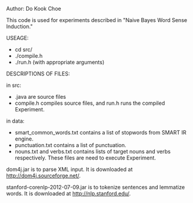 Author: Do Kook Choe

This code is used for experiments described in "Naive Bayes Word Sense Induction."

USEAGE: 
* cd src/ 
* ./compile.h 
* ./run.h (with appropriate arguments) 

DESCRIPTIONS OF FILES:

in src:
* .java are source files
* compile.h compiles source files, and run.h runs the compiled Experiment.

in data:
* smart_common_words.txt contains a list of stopwords from SMART IR engine.
* punctuation.txt contains a list of punctuation.
* nouns.txt and verbs.txt contains lists of target nouns and verbs respectively. These files are need to execute Experiment.

dom4j.jar is to parse XML input. It is downloaded at http://dom4j.sourceforge.net/.

stanford-corenlp-2012-07-09.jar is to tokenize sentences and lemmatize words. It is downloaded at http://nlp.stanford.edu/.

